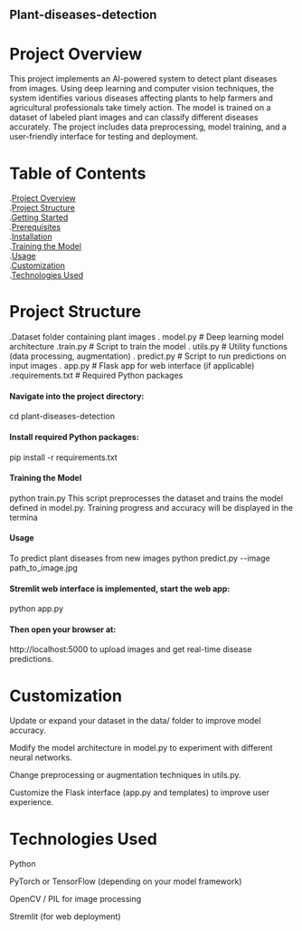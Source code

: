 ## Plant-diseases-detection
# Project Overview
This project implements an AI-powered system to detect plant diseases from images. Using deep learning and computer vision techniques, the system identifies various diseases affecting plants to help farmers and agricultural professionals take timely action.
The model is trained on a dataset of labeled plant images and can classify different diseases accurately. The project includes data preprocessing, model training, and a user-friendly interface for testing and deployment.
# Table of Contents
.[Project Overview](#project-overview)  
.[Project Structure](#project-structure)  
.[Getting Started](#getting-started)  
.[Prerequisites](#prerequisites)  
.[Installation](#installation)  
.[Training the Model](#training-the-model)  
.[Usage](#usage)  
.[Customization](#customization)  
.[Technologies Used](#technologies-used)  
# Project Structure
.Dataset folder containing plant images
. model.py # Deep learning model architecture
.train.py # Script to train the model
. utils.py # Utility functions (data processing, augmentation)
. predict.py # Script to run predictions on input images
. app.py # Flask app for web interface (if applicable)
.requirements.txt # Required Python packages

#### Navigate into the project directory:
cd plant-diseases-detection
#### Install required Python packages:
pip install -r requirements.txt
#### Training the Model
python train.py
This script preprocesses the dataset and trains the model defined in model.py. Training progress and accuracy will be displayed in the termina
#### Usage
To predict plant diseases from new images
python predict.py --image path_to_image.jpg
#### Stremlit web interface is implemented, start the web app:
python app.py
#### Then open your browser at:
http://localhost:5000
to upload images and get real-time disease predictions.

# Customization
Update or expand your dataset in the data/ folder to improve model accuracy.

Modify the model architecture in model.py to experiment with different neural networks.

Change preprocessing or augmentation techniques in utils.py.

Customize the Flask interface (app.py and templates) to improve user experience.
# Technologies Used
Python

PyTorch or TensorFlow (depending on your model framework)

OpenCV / PIL for image processing

Stremlit (for web deployment)


